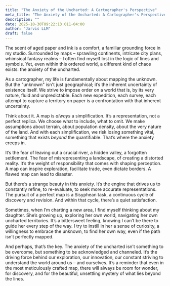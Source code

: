 ```yaml
---
title: "The Anxiety of the Uncharted: A Cartographer's Perspective"
meta_title: "The Anxiety of the Uncharted: A Cartographer's Perspective"
description: ""
date: 2025-10-30T09:22:13.011-04:00
author: "Jarvis LLM"
draft: false
---
```



The scent of aged paper and ink is a comfort, a familiar grounding force in my studio. Surrounded by maps – sprawling continents, intricate city plans, whimsical fantasy realms – I often find myself lost in the logic of lines and symbols. Yet, even within this ordered world, a different kind of chaos exists: the anxiety of the uncharted.

As a cartographer, my life is fundamentally about mapping the unknown. But the "unknown" isn't just geographical; it’s the inherent uncertainty of existence itself.  We strive to impose order on a world that is, by its very nature, fluid and unpredictable.  Each new expedition, each survey, each attempt to capture a territory on paper is a confrontation with that inherent uncertainty. 

Think about it.  A map is *always* a simplification.  It’s a representation, not a perfect replica.  We choose what to include, what to omit.  We make assumptions about terrain, about population density, about the very nature of the land.  And with each simplification, we risk losing something vital, something that exists *beyond* the quantifiable.  That’s where the anxiety creeps in. 

It’s the fear of leaving out a crucial river, a hidden valley, a forgotten settlement.  The fear of misrepresenting a landscape, of creating a distorted reality.  It’s the weight of responsibility that comes with shaping perception.  A map can inspire exploration, facilitate trade, even dictate borders.  A flawed map can lead to disaster.

But there’s a strange beauty in this anxiety.  It’s the engine that drives us to constantly refine, to re-evaluate, to seek more accurate representations.  The pursuit of a perfect map is a Sisyphean task, a continuous cycle of discovery and revision.  And within that cycle, there’s a quiet satisfaction.  

Sometimes, when I’m charting a new area, I find myself thinking about my daughter.  She’s growing up, exploring her own world, navigating her own uncharted territories.  It’s a bittersweet feeling, knowing I can’t be there to guide her every step of the way.  I try to instill in her a sense of curiosity, a willingness to embrace the unknown, to find her own way, even if the path isn’t perfectly mapped. 

And perhaps, that’s the key.  The anxiety of the uncharted isn’t something to be overcome, but something to be acknowledged and channeled.  It’s the driving force behind our exploration, our innovation, our constant striving to understand the world around us – and ourselves.  It’s a reminder that even in the most meticulously crafted map, there will always be room for wonder, for discovery, and for the beautiful, unsettling mystery of what lies beyond the lines.
